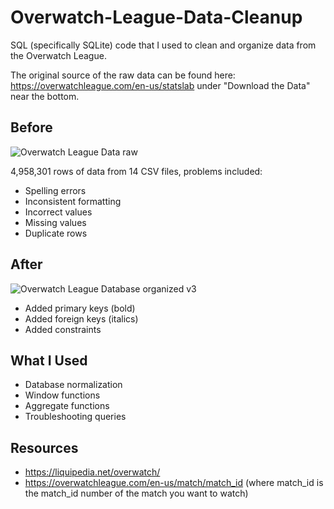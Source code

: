 # Overwatch-League-Data-Cleanup
SQL (specifically SQLite) code that I used to clean and organize data from the Overwatch League.

The original source of the raw data can be found here: https://overwatchleague.com/en-us/statslab under "Download the Data" near the bottom.

## Before
![Overwatch League Data raw](https://user-images.githubusercontent.com/97869630/152226888-bdc4aa8b-30c1-4126-bbae-a083f2b9c8ba.PNG)

4,958,301 rows of data from 14 CSV files, problems included:
- Spelling errors
- Inconsistent formatting
- Incorrect values
- Missing values
- Duplicate rows

## After
![Overwatch League Database organized v3](https://user-images.githubusercontent.com/97869630/153977932-423e1e73-fc6c-4dad-8a03-781adacebc5e.PNG)
- Added primary keys (bold)
- Added foreign keys (italics)
- Added constraints

## What I Used
- Database normalization
- Window functions
- Aggregate functions
- Troubleshooting queries

## Resources
- https://liquipedia.net/overwatch/
- https://overwatchleague.com/en-us/match/match_id (where match_id is the match_id number of the match you want to watch)
